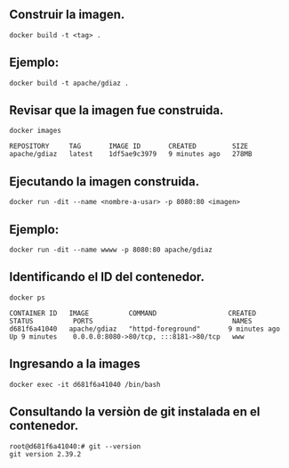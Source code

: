 ## Construir la imagen.
```
docker build -t <tag> .
```
## Ejemplo:
```
docker build -t apache/gdiaz .
```
## Revisar que la imagen fue construida.
```docker images```
```
REPOSITORY     TAG       IMAGE ID       CREATED         SIZE
apache/gdiaz   latest    1df5ae9c3979   9 minutes ago   278MB
```
## Ejecutando la imagen construida.
```
docker run -dit --name <nombre-a-usar> -p 8080:80 <imagen>
```
## Ejemplo:
```
docker run -dit --name wwww -p 8080:80 apache/gdiaz
```

## Identificando el ID del contenedor.
```
docker ps
```
```
CONTAINER ID   IMAGE          COMMAND                  CREATED          STATUS          PORTS                                   NAMES
d681f6a41040   apache/gdiaz   "httpd-foreground"       9 minutes ago    Up 9 minutes    0.0.0.0:8080->80/tcp, :::8181->80/tcp   www
```
## Ingresando a la images
```
docker exec -it d681f6a41040 /bin/bash
```

## Consultando la versiòn de git instalada en el contenedor.
```
root@d681f6a41040:# git --version
git version 2.39.2
```
